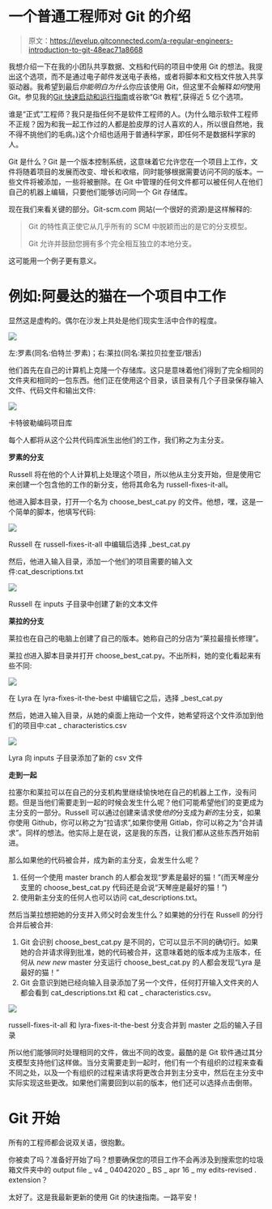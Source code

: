 # 一个普通工程师对 Git 的介绍

> 原文：<https://levelup.gitconnected.com/a-regular-engineers-introduction-to-git-48eac71a8668>

我想介绍一下在我的小团队共享数据、文档和代码的项目中使用 Git 的想法。我提出这个选项，而不是通过电子邮件发送电子表格，或者将脚本和文档文件放入共享驱动器。我希望到最后*你能明白为什么*你应该使用 Git，但这里不会解释*如何*使用 Git。参见我的[Git 快速启动和运行指南](https://medium.com/@amandadsmith/quick-guide-to-getting-up-and-running-with-git-3e5c9ffab04d)或谷歌“Git 教程”,获得近 5 亿个选项。

谁是“正式”工程师？我只是指任何不是软件工程师的人。(为什么暗示软件工程师不正规？因为和我一起工作过的人都是脸皮厚的讨人喜欢的人，所以很自然地，我不得不挑他们的毛病。)这个介绍也适用于普通科学家，即任何不是数据科学家的人。

Git 是什么？Git 是一个版本控制系统，这意味着它允许您在一个项目上工作，文件将随着项目的发展而改变、增长和收缩，同时能够根据需要访问不同的版本。一些文件将被添加，一些将被删除。在 Git 中管理的任何文件都可以被任何人在他们自己的机器上编辑，只要他们能够访问同一个 Git 存储库。

现在我们来看关键的部分。Git-scm.com 网站(一个很好的资源)是这样解释的:

> Git 的特性真正使它从几乎所有的 SCM 中脱颖而出的是它的分支模型。
> 
> Git 允许并鼓励您拥有多个完全相互独立的本地分支。

这可能用一个例子更有意义。

# 例如:阿曼达的猫在一个项目中工作

显然这是虚构的。偶尔在沙发上共处是他们现实生活中合作的程度。

![](img/b8aeec1d6500ee0e8f39922f55692fe4.png)

左:罗素(同名:伯特兰·罗素)；右:莱拉(同名:莱拉贝拉奎亚/银舌)

他们首先在自己的计算机上克隆一个存储库。这只是意味着他们得到了完全相同的文件夹和相同的一包东西。他们正在使用这个目录，该目录有几个子目录保存输入文件、代码文件和输出文件:

![](img/6ca68ac4c9e22723a9dd621073d4751f.png)

卡特彼勒编码项目库

每个人都将从这个公共代码库派生出他们的工作，我们称之为主分支。

**罗素的分支**

Russell 将在他的个人计算机上处理这个项目，所以他从主分支开始，但是使用它来创建一个包含他的工作的新分支，他将其命名为 russell-fixes-it-all。

他进入脚本目录，打开一个名为 choose_best_cat.py 的文件。他想，嘿，这是一个简单的脚本，他填写代码:

![](img/5740567cdb07211e4902a7c070fe5aaf.png)

Russell 在 russell-fixes-it-all 中编辑后选择 _best_cat.py

然后，他进入输入目录，添加一个他们的项目需要的输入文件:cat_descriptions.txt

![](img/fad0484db20ce53e19ebb70fe0ff8d3c.png)

Russell 在 inputs 子目录中创建了新的文本文件

**莱拉的分支**

莱拉也在自己的电脑上创建了自己的版本。她称自己的分店为“莱拉最擅长修理”。

莱拉*也*进入脚本目录并打开 choose_best_cat.py。不出所料，她的变化看起来有些不同:

![](img/dc2a7c1daa5d23b0fc6d060b41589b75.png)

在 Lyra 在 lyra-fixes-it-the-best 中编辑它之后，选择 _best_cat.py

然后，她进入输入目录，从她的桌面上拖动一个文件，她希望将这个文件添加到他们的项目中:cat _ characteristics.csv

![](img/ab2a15255eb8bbcd03bf1c72c3ebf781.png)

Lyra 向 inputs 子目录添加了新的 csv 文件

**走到一起**

拉塞尔和莱拉可以在自己的分支机构里继续愉快地在自己的机器上工作，没有问题。但是当他们需要走到一起的时候会发生什么呢？他们可能希望他们的变更成为主分支的一部分。Russell 可以通过创建来请求使*他的*分支成为*新的*主分支，如果你使用 Github，你可以称之为“拉请求”,如果你使用 Gitlab，你可以称之为“合并请求”。同样的想法。他实际上是在说，这是我的东西，让我们都从这些东西开始前进。

那么如果他的代码被合并，成为新的主分支，会发生什么呢？

1.  任何一个使用 master branch 的人都会发现“罗素是最好的猫！”(而天琴座分支里的 choose_best_cat.py 代码还是会说“天琴座是最好的猫！”)
2.  使用新主分支的任何人也可以访问 cat_descriptions.txt。

然后当莱拉想把她的分支并入师父时会发生什么？如果她的分行在 Russell 的分行合并后被合并:

1.  Git 会识别 choose_best_cat.py 是不同的，它可以显示不同的确切行。如果她的合并请求得到批准，她的代码被合并，这意味着她的版本成为主版本，任何从 *new new* master 分支运行 choose_best_cat.py 的人都会发现“Lyra 是最好的猫！”
2.  Git 会意识到她已经向输入目录添加了另一个文件，任何打开输入文件夹的人都会看到 cat_descriptions.txt 和 cat _ characteristics.csv。

![](img/f3097605e00324a88a586531c062db93.png)

russell-fixes-it-all 和 lyra-fixes-it-the-best 分支合并到 master 之后的输入子目录

所以他们能够同时处理相同的文件，做出不同的改变。最酷的是 Git 软件通过其分支模型支持他们这样做。当分支需要走到一起时，他们有一个有组织的过程来查看不同之处，以及一个有组织的过程来请求将更改合并到主分支中，然后在主分支中实际实现这些更改。如果他们需要回到以前的版本，他们还可以选择点击倒带。

# Git 开始

所有的工程师都会说双关语，很抱歉。

你被卖了吗？准备好开始了吗？想要确保您的项目工作不会再涉及到搜索您的垃圾箱文件夹中的 output file _ v4 _ 04042020 _ BS _ apr 16 _ my edits-revised . extension？

太好了。这是我最新更新的使用 Git 的快速指南。一路平安！